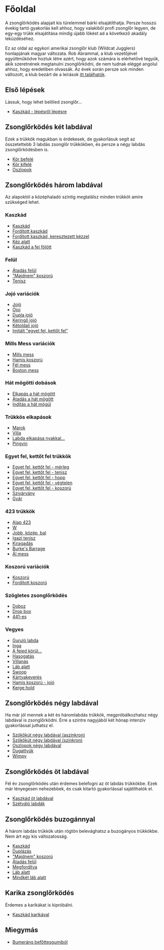 # Főoldal

A zsonglőrködés alapjait kis türelemmel bárki elsajátíthatja. Persze hosszú évekig tartó gyakorlás kell ahhoz, hogy valakiből 
profi zsonglőr legyen, de egy-egy trükk elsajátítása mindig újabb lökést ad a következő akadály leküzdéséhez.

Ez az oldal az egykori amerikai zsonglőr klub (Wildcat Jugglers) honlapjának magyar változata. Rob Abrammal, a klub vezetőjével 
együttműködve hoztuk létre azért, hogy azok számára is elérhetővé tegyük, akik szeretnének megtanulni zsonglőrködni, de nem 
tudnak eléggé angolul ahhoz, hogy eredetiben olvassák. Az évek során persze sok minden változott, a klub bezárt de a 
leírások [itt találhatók](/site/en/index.md).

## Első lépések

Lássuk, hogy lehet belőled zsonglőr…

- [Kaszkád - lépésről lépésre](kaszkad-lepesrol-lepesre.md)

## Zsonglőrködés két labdával

Ezek a trükkök magukban is érdekesek, de gyakorlásuk segít az összetettebb 3 labdás zsonglőr trükkökben, és persze a négy 
labdás zsonglőrködésben is.

-  [Kör befelé](kor-befele.md)
-  [Kör kifelé](kor-kifele.md)
-  [Oszlopok](oszlopok.md)

## Zsonglőrködés három labdával

Az alapoktól a középhaladó szintig megtalálsz minden trükköt amire szükséged lehet.
### Kaszkád

-  [Kaszkád](kaszkad.md)
-  [Fordított kaszkád](forditott-kaszkad.md)
-  [Fordított kaszkád, keresztezett kézzel](forditott-kaszkad-keresztezett-kezzel.md)
-  [Kéz alatt](kez-alatt.md)
-  [Kaszkád a fej fölött](kaszkad-a-fej-folott.md)

### Felül

-  [Átadás felül](atadas-felul.md)
-  ["Majdnem" koszorú](majdnem-koszoru.md)
-  [Tenisz](tenisz.md)

### Jojó variációk

-  [Jojó](jojo.md)
-  [Ójoj](ojoj.md)
-  [Dupla jojó](dupla-jojo.md)
-  [Keringő jojó](keringo-jojo.md)
-  [Kétoldali jojó](ketoldali-jojo.md)
-  [Imitált "egyet fel, kettőt fel"](imitalt-egyet-fel-kettot-fel.md)

### Mills Mess variációk

-  [Mills mess](mills-mess.md)
-  [Hamis koszorú](hamis-koszoru.md)
-  [Fél mess](fel-mess.md)
-  [Boston mess](boston-mess.md)

### Hát mögötti dobások

-  [Elkapás a hát mögött](elkapas-a-hat-mogott.md)
-  [Átadás a hát mögött](atadas-a-hat-mogott.md)
-  [Indítás a hát mögül](inditas-a-hat-mogul.md)

### Trükkös elkapások

-  [Marok](marok.md)
-  [Villa](villa.md)
-  [Labda elkapása nyakkal…](labda-elkapasa-nyakkal.md)
-  [Pingvin](pingvin.md)

### Egyet fel, kettőt fel trükkök

-  [Egyet fel, kettőt fel - mérleg](egyet-fel-kettot-fel-merleg.md)
-  [Egyet fel, kettőt fel - tenisz](egyet-fel-kettot-fel-tenisz.md)
-  [Egyet fel, kettőt fel - hopp](egyet-fel-kettot-fel-hopp.md)
-  [Egyet fel, kettőt fel - végtelen](egyet-fel-kettot-fel-vegtelen.md)
-  [Egyet fel, kettőt fel - koszorú](egyet-fel-kettot-fel-koszoru.md)
-  [Szivárvány](szivarvany.md)
-  [Gyár](gyar.md)

### 423 trükkök

-  [Alap 423](alap-423.md)
-  [W](w.md)
-  [Jobb, közép, bal](jobb-kozep-bal.md)
-  [Igazi tenisz](igazi-tenisz.md)
-  [Kiragadás](kiragadas.md)
-  [Burke's Barrage](burkes-barrage.md)
-  [Ál mess](al-mess.md)

### Koszorú variációk

-  [Koszorú](koszoru.md)
-  [Fordított koszorú](forditott-koszoru.md)

### Szögletes zsonglőrködés

-  [Doboz](doboz.md)
-  [Drop box](drop-box.md)
-  [441-es](441-es.md)

### Vegyes

-  [Guruló labda](gurulo-labda.md)
-  [Inga](inga.md)
-  [A fejed körül…](a-fejed-korul.md)
-  [Hasogatás](hasogatas.md)
-  [Villanás](villanas.md)
-  [Láb alatt](lab-alatt.md)
-  [Swoop](swoop.md)
-  [Kártyakeverés](kartyakeveres.md)
-  [Hamis koszorú - jojó](hamis-koszoru-jojo.md)
-  [Kerge hold](kerge-hold.md)

## Zsonglőrködés négy labdával

Ha már jól mennek a két és háromlabdás trükkök, megpróbálkozhatsz négy labdával is zsonglőrködni. Erre a szintre nagyjából 
két hónap intenzív gyakorlással juthatsz el.
-  [Szökőkút négy labdával (aszinkron)](szokokut-negy-labdaval-aszinkron.md)
-  [Szökőkút négy labdával (szinkron)](szokokut-negy-labdaval-szinkron.md)
-  [Oszlopok négy labdával](oszlopok-negy-labdaval.md)
-  [Dugattyúk](dugattyuk.md)
-  [Wimpy](wimpy.md)

## Zsonglőrködés öt labdával

Fél év zsonglőrködés után érdemes belefogni az öt labdás trükkökbe. Ezek már lényegesen nehezebbek, és csak kitartó gyakorlással 
sajátíthatók el.
-  [Kaszkád öt labdával](kaszkad-ot-labdaval.md)
-  [Szétváló labdák](szetvalo-labdak.md)

## Zsonglőrködés buzogánnyal

A három labdás trükkök után rögtön belevághatsz a buzogányos trükkökbe. Nem árt egy kis változatosság.
-  [Kaszkád](kaszkad-2.md)
-  [Duplázás](duplazas.md)
-  ["Majdnem" koszorú](majdnem-koszoru-2.md)
-  [Átadás felül](atadas-felul-2.md)
-  [Megfordítva](megforditva.md)
-  [Láb alatt](lab-alatt-2.md)
-  [Mindkét láb alatt](mindket-lab-alatt.md)

## Karika zsonglőrködés

Érdemes a karikákat is kipróbálni.
-  [Kaszkád karikával](kaszkad-karikaval.md)

## Miegymás

-  [Bumeráng befőttesgumiból](bumerang-befottesgumibol.md)

